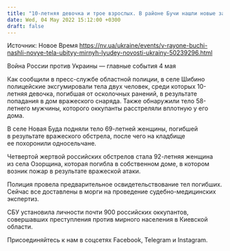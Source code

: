 ```yaml
---
title: "10-летняя девочка и трое взрослых. В районе Бучи нашли новые захоронения мирных жителей"
date: Wed, 04 May 2022 15:12:00 +0300
draft: false
---
```

Источник: Новое Время https://nv.ua/ukraine/events/v-rayone-buchi-nashli-novye-tela-ubityy-mirnyh-lyudey-novosti-ukrainy-50239296.html


Война России против Украины — главные события 4 мая

 Как сообщили в пресс-службе областной полиции, в селе Шибино полицейские эксгумировали тела двух человек, среди которых 10-летняя девочка, погибшая от осколочных ранений, в результате попадания в дом вражеского снаряда. Также обнаружили тело 58-летнего мужчины, которого оккупанты расстреляли вплотную у его дома.

В селе Новая Буда подняли тело 69-летней женщины, погибшей в результате вражеского обстрела, после чего на кладбище ее похоронили односельчане.

Четвертой жертвой российских обстрелов стала 92-летняя женщина из села Озорщина, которая погибла в собственном доме, в котором возник пожар в результате вражеской атаки.

Полиция провела предварительное освидетельствование тел погибших. Сейчас все доставлены в морги на проведение судебно-медицинских экспертиз.

СБУ установила личности почти 900 российских оккупантов, совершавших преступления против мирного населения в Киевской области.

Присоединяйтесь к нам в соцсетях Facebook, Telegram и Instagram.
